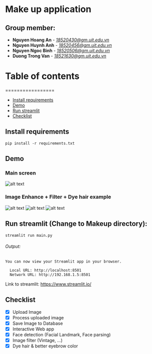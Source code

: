 # Make up application
## Group member:
* **Nguyen Hoang An** - *18520430@gm.uit.edu.vn*
* **Nguyen Huynh Anh** - *18520456@gm.uit.edu.vn*
* **Nguyen Ngoc Binh** - *18520506@gm.uit.edu.vn*
* **Duong Trong Van** - *18521630@gm.uit.edu.vn*

# Table of contents
=================

<!--ts-->
   * [Install requirements](#install-requirements)
   * [Demo](#Demo)
   * [Run streamlit](#run-streamlit-(change-to-makeup-directory))
   * [Checklist](#Checklist)
<!--te-->

## Install requirements
```Shell
pip install -r requirements.txt
```

## Demo

### Main screen
![alt text](https://github.com/NguyenHoangAn0511/Make-up-application-DeepLearning-Flask/blob/main/Makeup/example/main.jpeg)

### Image Enhance + Filter + Dye hair example
![alt text](https://github.com/NguyenHoangAn0511/Make-up-application-DeepLearning-Flask/blob/main/Makeup/example/POSTERIZE%20%2B%20OBLUE.jpeg)
![alt text](https://github.com/NguyenHoangAn0511/Make-up-application-DeepLearning-Flask/blob/main/Makeup/example/PURRPLE-hair.jpeg)
![alt text](https://github.com/NguyenHoangAn0511/Make-up-application-DeepLearning-Flask/blob/main/Makeup/example/MAKEUP-adjust.jpeg)

## Run streamlit (Change to Makeup directory):
```
streamlit run main.py
```
###### Output:
```
You can now view your Streamlit app in your browser.

  Local URL: http://localhost:8501
  Network URL: http://192.168.1.5:8501
```
Link to streamlit: https://www.streamlit.io/
## Checklist
- [x] Upload Image
- [x] Process uploaded image
- [x] Save Image to Database
- [x] Interactive Web app
- [x] Face detection (Facial Landmark, Face parsing)
- [x] Image filter (Vintage, ...)
- [x] Dye hair & better eyebrow color
